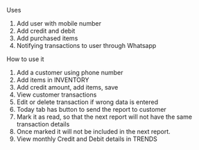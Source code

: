 Uses

1. Add user with mobile number
2. Add credit and debit
3. Add purchased items
4. Notifying transactions to user through Whatsapp

How to use it
1. Add a customer using phone number
2. Add items in INVENTORY
3. Add credit amount, add items, save
4. View customer transactions
5. Edit or delete transaction if wrong data is entered
6. Today tab has button to send the report to customer
7. Mark it as read, so that the next report will not have the same transaction details
8. Once marked it will not be included in the next report.
9. View monthly Credit and Debit details in TRENDS